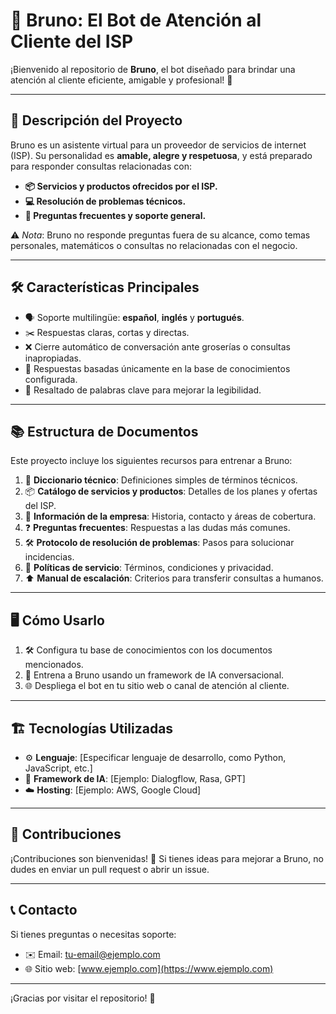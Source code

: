 # 🤖 **Bruno: El Bot de Atención al Cliente del ISP**  

¡Bienvenido al repositorio de **Bruno**, el bot diseñado para brindar una atención al cliente eficiente, amigable y profesional! 🌟  

---

## 🚀 **Descripción del Proyecto**  
Bruno es un asistente virtual para un proveedor de servicios de internet (ISP). Su personalidad es **amable, alegre y respetuosa**, y está preparado para responder consultas relacionadas con:  
- **📦 Servicios y productos ofrecidos por el ISP.**  
- **💻 Resolución de problemas técnicos.**  
- **💬 Preguntas frecuentes y soporte general.**  

⚠️ *Nota*: Bruno no responde preguntas fuera de su alcance, como temas personales, matemáticos o consultas no relacionadas con el negocio.  

---

## 🛠️ **Características Principales**  
- 🗣️ Soporte multilingüe: **español**, **inglés** y **portugués**.  
- ✂️ Respuestas claras, cortas y directas.  
- ❌ Cierre automático de conversación ante groserías o consultas inapropiadas.  
- 📘 Respuestas basadas únicamente en la base de conocimientos configurada.  
- 🌟 Resaltado de palabras clave para mejorar la legibilidad.  

---

## 📚 **Estructura de Documentos**  
Este proyecto incluye los siguientes recursos para entrenar a Bruno:  
1. 📖 **Diccionario técnico**: Definiciones simples de términos técnicos.  
2. 📦 **Catálogo de servicios y productos**: Detalles de los planes y ofertas del ISP.  
3. 🏢 **Información de la empresa**: Historia, contacto y áreas de cobertura.  
4. ❓ **Preguntas frecuentes**: Respuestas a las dudas más comunes.  
5. 🛠️ **Protocolo de resolución de problemas**: Pasos para solucionar incidencias.  
6. 📜 **Políticas de servicio**: Términos, condiciones y privacidad.  
7. ⬆️ **Manual de escalación**: Criterios para transferir consultas a humanos.  

---

## 🖥️ **Cómo Usarlo**  
1. 🛠️ Configura tu base de conocimientos con los documentos mencionados.  
2. 🧠 Entrena a Bruno usando un framework de IA conversacional.  
3. 🌐 Despliega el bot en tu sitio web o canal de atención al cliente.  

---

## 🏗️ **Tecnologías Utilizadas**  
- ⚙️ **Lenguaje**: [Especificar lenguaje de desarrollo, como Python, JavaScript, etc.]  
- 🧠 **Framework de IA**: [Ejemplo: Dialogflow, Rasa, GPT]  
- ☁️ **Hosting**: [Ejemplo: AWS, Google Cloud]  

---

## 🌟 **Contribuciones**  
¡Contribuciones son bienvenidas! 🙌 Si tienes ideas para mejorar a Bruno, no dudes en enviar un pull request o abrir un issue.  

---

## 📞 **Contacto**  
Si tienes preguntas o necesitas soporte:  
- ✉️ Email: [tu-email@ejemplo.com](mailto:tu-email@ejemplo.com)  
- 🌐 Sitio web: [www.ejemplo.com](https://www.ejemplo.com)  

---

¡Gracias por visitar el repositorio! 💙  

